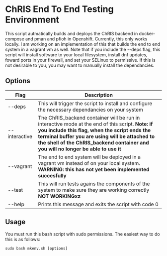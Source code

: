 # ChRIS End To End Testing Environment
This script autmatically builds and deploys the ChRIS backend in docker-compose and pman and pfioh in Openshift. Currently,
this only works locally. I am working on an implementation of this that builds the end to end system in a vagrant vm as well. Note that if you include the --deps flag, this script will install software to your local filesystem, install dnf updates, foward ports in your firewall, and set your SELinux to permissive. If this is not desirable to you, you may want to manually install the dependancies.

## Options
Flag | Description
----------------- | -----------------
--deps | This will trigger the script to install and configure the necessary dependancies on your system
--interactive | The ChRIS_backend container will be run in interactive mode at the end of this script. **Note: if you include this flag, when the script ends the terminal buffer you are using will be attached to the shell of the ChRIS_backend container and you will no longer be able to use it**
--vagrant | The end to end system will be deployed in a vagrant vm instead of on your local system. **WARNING: this has not yet been implemented succesfully**
--test | This will run tests agains the components of the system to make sure they are working correctly **NOT WORKINGxz**
--help | Prints this message and exits the script with code 0

## Usage
You must run this bash script with sudo permissions. The easiest way to do this is as follows:

```shell
sudo bash mkenv.sh [options]
```
